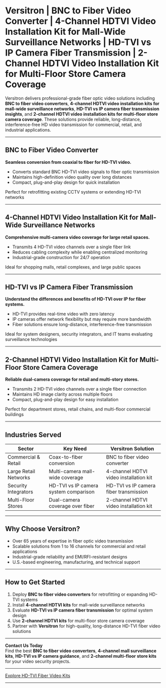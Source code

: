 # Versitron | BNC to Fiber Video Converter | 4-Channel HDTVI Video Installation Kit for Mall-Wide Surveillance Networks | HD-TVI vs IP Camera Fiber Transmission | 2-Channel HDTVI Video Installation Kit for Multi-Floor Store Camera Coverage

Versitron delivers professional-grade fiber optic video solutions including **BNC to fiber video converters**, **4-channel HDTVI video installation kits for mall-wide surveillance networks**, **HD-TVI vs IP camera fiber transmission insights**, and **2-channel HDTVI video installation kits for multi-floor store camera coverage**. These solutions provide reliable, long-distance, interference-free HD video transmission for commercial, retail, and industrial applications.

---

## BNC to Fiber Video Converter

**Seamless conversion from coaxial to fiber for HD-TVI video.**

- Converts standard BNC HD-TVI video signals to fiber optic transmission  
- Maintains high-definition video quality over long distances  
- Compact, plug-and-play design for quick installation  

Perfect for retrofitting existing CCTV systems or extending HD-TVI networks  

---

## 4-Channel HDTVI Video Installation Kit for Mall-Wide Surveillance Networks

**Comprehensive multi-camera video coverage for large retail spaces.**

- Transmits 4 HD-TVI video channels over a single fiber link  
- Reduces cabling complexity while enabling centralized monitoring  
- Industrial-grade construction for 24/7 operation  

Ideal for shopping malls, retail complexes, and large public spaces  

---

## HD-TVI vs IP Camera Fiber Transmission

**Understand the differences and benefits of HD-TVI over IP for fiber systems.**

- HD-TVI provides real-time video with zero latency  
- IP cameras offer network flexibility but may require more bandwidth  
- Fiber solutions ensure long-distance, interference-free transmission  

Ideal for system designers, security integrators, and IT teams evaluating surveillance technologies  

---

## 2-Channel HDTVI Video Installation Kit for Multi-Floor Store Camera Coverage

**Reliable dual-camera coverage for retail and multi-story stores.**

- Transmits 2 HD-TVI video channels over a single fiber connection  
- Maintains HD image clarity across multiple floors  
- Compact, plug-and-play design for easy installation  

Perfect for department stores, retail chains, and multi-floor commercial buildings  

---

## Industries Served

| Sector                      | Key Need                                           | Versitron Solution                                         |
|------------------------------|---------------------------------------------------|------------------------------------------------------------|
| Commercial & Retail          | Coax-to-fiber conversion                           | BNC to fiber video converter                                 |
| Large Retail Networks        | Multi-camera mall-wide coverage                     | 4-channel HDTVI video installation kit                     |
| Security Integrators         | HD-TVI vs IP camera system comparison               | HD-TVI vs IP camera fiber transmission                     |
| Multi-Floor Stores           | Dual-camera coverage over fiber                      | 2-channel HDTVI video installation kit                     |

---

## Why Choose Versitron?

- Over 65 years of expertise in fiber optic video transmission  
- Scalable solutions from 1 to 16 channels for commercial and retail applications  
- Industrial-grade reliability and EMI/RFI-resistant designs  
- U.S.-based engineering, manufacturing, and technical support  

---

## How to Get Started

1. Deploy **BNC to fiber video converters** for retrofitting or expanding HD-TVI systems  
2. Install **4-channel HDTVI kits** for mall-wide surveillance networks  
3. Evaluate **HD-TVI vs IP camera fiber transmission** for optimal system design  
4. Use **2-channel HDTVI kits** for multi-floor store camera coverage  
5. Partner with **Versitron** for high-quality, long-distance HD-TVI fiber video solutions  

---

**Contact Us Today**  
Find the best **BNC to fiber video converters**, **4-channel mall surveillance kits**, **HD-TVI vs IP camera guidance**, and **2-channel multi-floor store kits** for your video security projects.  

---

[Explore HD-TVI Fiber Video Kits](https://www.versitron.com/collections/hd-tvi-video-to-fiber-installation-kits)

---
